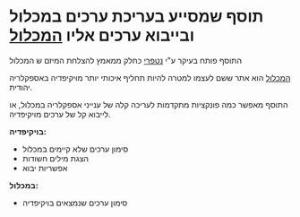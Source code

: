 תוסף שמסייע בעריכת ערכים במכלול ובייבוא ערכים אליו [המכלול](http://www.hamichlol.org.il/)
========= 
התוסף פותח בעיקר ע"י [נטפרי](https://netfree.link/) כחלק ממאמץ להצלחת המיזם ש המכלול

[המכלול](http://www.hamichlol.org.il/) הוא אתר ששם לעצמו למטרה להיות תחליף איכותי יותר מויקיפדיה באספקלריה יהודית.

התוסף מאפשר כמה פונקציות מתקדמות לעריכה קלה של ענייני אספקלריה במכלול, או לייבוא קל של ערכים מויקיפדיה.

**בויקיפדיה:**  
* סימון ערכים שלא קיימים במכלול
* הצגת מילים חשודות 
* אפשריות יבוא
 
**במכלול:**  
* סימון ערכים שנמצאים בויקיפדיה
